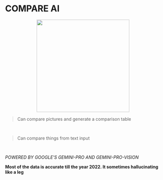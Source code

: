 # COMPARE AI

<p align='center'>
<img src='https://i.imgur.com/Kep6ql8.png' height='300px' width='300px' align-items='center'/>
</p>

>  Can compare pictures and generate a comparison table

<br />

>  Can compare things from text input 

<br />

*POWERED BY GOOGLE'S GEMINI-PRO AND GEMINI-PRO-VISION*

**Most of the data is accurate till the year 2022. It sometimes hallucinating like a leg**